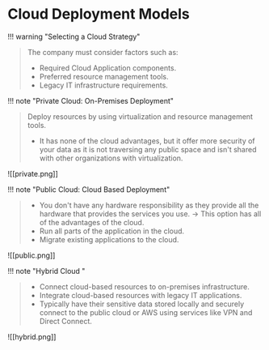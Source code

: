 # Cloud Deployment Models

!!! warning "Selecting a Cloud Strategy"
> The company must consider factors such as:
> - Required Cloud Application components. 
> - Preferred resource management tools.
> - Legacy IT infrastructure requirements.


!!! note "Private Cloud: On-Premises Deployment"
> Deploy resources by using virtualization and resource management tools.
> - It has none of the cloud advantages, but it offer more security of your data as it is not traversing any public space and isn't shared with other organizations with virtualization. 

![[private.png]]



!!! note "Public Cloud: Cloud Based Deployment"
> - You don't have any hardware responsibility as they provide all the hardware that provides the services you use. -> This option has all of the advantages of the cloud.
> - Run all parts of the application in the cloud.
> - Migrate existing applications to the cloud.

![[public.png]]


!!! note "Hybrid Cloud "
> - Connect cloud-based resources to on-premises infrastructure.
> - Integrate cloud-based resources with legacy IT applications.
> - Typically have their sensitive data stored locally and securely connect to the public cloud or AWS using services like VPN and Direct Connect.

![[hybrid.png]]